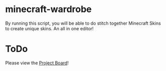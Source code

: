 # minecraft-wardrobe
By running this script, you will be able to do stitch together Minecraft Skins to create unique skins. An all in one editor!
# ToDo
Please view the [Project Board](https://github.com/users/CorbinIvon/projects/3/views/1?visibleFields=%5B%22Title%22%2C%22Assignees%22%2C%22Status%22%2C%22Repository%22%5D)!
